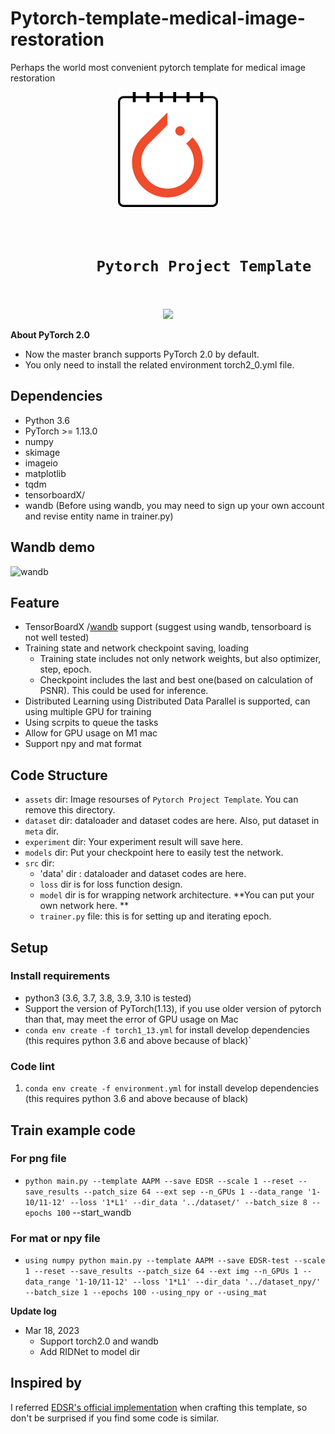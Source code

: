 # Pytorch-template-medical-image-restoration
Perhaps the world most convenient pytorch template for medical image restoration
<div align="center">
    <img src="assets/icon.png"/>
    <h1><code>
        Pytorch Project Template
    </h1></code>
    <p>
        <img src="https://img.shields.io/github/license/stefenmax/pytorch-template-medical-image-restoration"/>
    </p>
</div>

**About PyTorch 2.0**
  * Now the master branch supports PyTorch 2.0 by default.
  * You only need to install the related environment torch2_0.yml file.

## Dependencies
* Python 3.6
* PyTorch >= 1.13.0
* numpy
* skimage
* imageio
* matplotlib
* tqdm
* tensorboardX/
* wandb (Before using wandb, you may need to sign up your own account and revise entity name in trainer.py)

## Wandb demo
![wandb](https://github.com/stefenmax/pytorch-template-medical-image-restoration/blob/main/assets/wandb.gif)

## Feature

- TensorBoardX /[wandb](https://www.wandb.com/) support (suggest using wandb, tensorboard is not well tested)
- Training state and network checkpoint saving, loading
    - Training state includes not only network weights, but also optimizer, step, epoch.
    - Checkpoint includes the last and best one(based on calculation of PSNR). This could be used for inference. 
- Distributed Learning using Distributed Data Parallel is supported, can using multiple GPU for training
- Using scrpits to queue the tasks
- Allow for GPU usage on M1 mac
- Support npy and mat format

## Code Structure

- `assets` dir: Image resourses of `Pytorch Project Template`. You can remove this directory.
- `dataset` dir: dataloader and dataset codes are here. Also, put dataset in `meta` dir.
- `experiment` dir: Your experiment result will save here.
- `models` dir: Put your checkpoint here to easily test the network.
- `src` dir:
    - 'data' dir : dataloader and dataset codes are here. 
    - `loss` dir is for loss function design.
    - `model` dir is for wrapping network architecture. **You can put your own network here. **
    - `trainer.py` file: this is for setting up and iterating epoch.

## Setup

### Install requirements

- python3 (3.6, 3.7, 3.8, 3.9, 3.10 is tested)
- Support the version of PyTorch(1.13), if you use older version of pytorch than that, may meet the error of GPU usage on Mac
- `conda env create -f torch1_13.yml` for install develop dependencies (this requires python 3.6 and above because of black)`


### Code lint

1. `conda env create -f environment.yml` for install develop dependencies (this requires python 3.6 and above because of black)


## Train example code
### For png file
- `python main.py --template AAPM --save EDSR --scale 1 --reset --save_results --patch_size 64 --ext sep --n_GPUs 1 --data_range '1-10/11-12' --loss '1*L1' --dir_data '../dataset/' --batch_size 8 --epochs 100` --start_wandb
### For mat or npy file
- `using numpy
python main.py --template AAPM --save EDSR-test --scale 1 --reset --save_results --patch_size 64 --ext img --n_GPUs 1 --data_range '1-10/11-12' --loss '1*L1' --dir_data '../dataset_npy/' --batch_size 1 --epochs 100 --using_npy or --using_mat`

**Update log**
* Mar 18, 2023
  * Support torch2.0 and wandb
  * Add RIDNet to model dir
## Inspired by

I referred [EDSR's official implementation](https://github.com/sanghyun-son/EDSR-PyTorch) when crafting this template, so don't be surprised if you find some code is similar.

